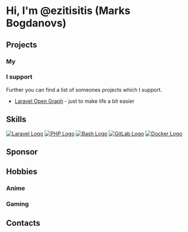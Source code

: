 # Hi, I'm @ezitisitis (Marks Bogdanovs)

## Projects

### My

### I support

Further you can find a list of someones projects which I support.

- [Laravel Open Graph](https://github.com/ycs77/laravel-open-graph) - just to make life a bit easier

## Skills

[![Laravel Logo](https://skillicons.dev/icons?i=laravel&theme=dark)](https://laravel.com/)
[![PHP Logo](https://skillicons.dev/icons?i=php&theme=dark)](https://www.php.net)
[![Bash Logo](https://skillicons.dev/icons?i=bash&theme=dark)](https://www.gnu.org/software/bash/)
[![GitLab Logo](https://skillicons.dev/icons?i=gitlab&theme=dark)](https://gitlab.com)
[![Docker Logo](https://skillicons.dev/icons?i=docker&theme=dark)](https://docker.com)

## Sponsor

## Hobbies

### Anime

### Gaming

## Contacts
